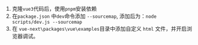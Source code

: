 1. 克隆`vue3`代码后，使用`pnpm`安装依赖
2. 在`package.json` 中`dev`命令添加 `--sourcemap`, 添加后为：`node scripts/dev.js --sourcemap`
3. 在 `vue-next\packages\vue\examples`目录中添加自定义 `html` 文件，并开启浏览器调试。